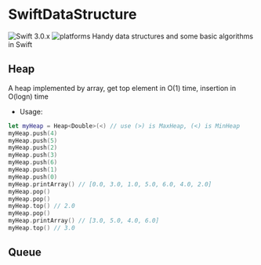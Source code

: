# SwiftDataStructure
![Swift 3.0.x](https://img.shields.io/badge/Swift-3.0.x-orange.svg) 
![platforms](https://img.shields.io/badge/platforms-iOS-lightgrey.svg)
Handy data structures and some basic algorithms in Swift
## Heap
A heap implemented by array, get top element in O(1) time, insertion in O(logn) time
- Usage:
~~~swift
let myHeap = Heap<Double>(<) // use (>) is MaxHeap, (<) is MinHeap
myHeap.push(4)
myHeap.push(5)
myHeap.push(2)
myHeap.push(3)
myHeap.push(6)
myHeap.push(1)
myHeap.push(0)
myHeap.printArray() // [0.0, 3.0, 1.0, 5.0, 6.0, 4.0, 2.0]
myHeap.pop()
myHeap.pop()
myHeap.top() // 2.0
myHeap.pop()
myHeap.printArray() // [3.0, 5.0, 4.0, 6.0]
myHeap.top() // 3.0
~~~

## Queue


